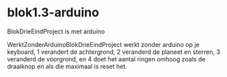 # blok1.3-arduino
BlokDrieEindProject is met arduino

WerktZonderArduinoBlokDrieEindProject werkt zonder arduino
op je keyboard, 1 verandert de achtergrond, 2 veranderd de planeet en sterren, 3 veranderd de voorgrond, en 4 doet het aantal ringen omhoog zoals de draaiknop en als die maximaal is reset het.
